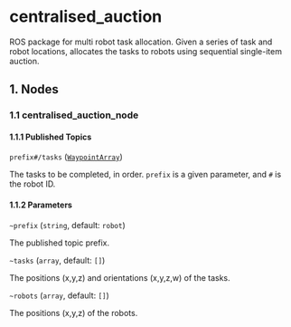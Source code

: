 # centralised_auction
ROS package for multi robot task allocation. Given a series of task and robot locations, allocates the tasks to robots using sequential single-item auction.

## 1. Nodes
### 1.1 centralised_auction_node
#### 1.1.1 Published Topics
`prefix#/tasks` ([`WaypointArray`](../task_msgs/msg/WaypointArray.msg))

The tasks to be completed, in order. `prefix` is a given parameter, and `#` is the robot ID.

#### 1.1.2 Parameters
`~prefix` (`string`, default: `robot`)

The published topic prefix.

`~tasks` (`array`, default: `[]`)

The positions (x,y,z) and orientations (x,y,z,w) of the tasks.

`~robots` (`array`, default: `[]`)

The positions (x,y,z) of the robots.
